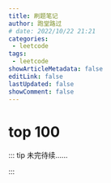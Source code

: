 ```yaml
---
title: 刷题笔记
author: 跑堂路过
# date: 2022/10/22 21:21
categories:
 - leetcode
tags:
 - leetcode
showArticleMetadata: false
editLink: false
lastUpdated: false
showComment: false
---
```


# top 100 

::: tip 未完待续......

:::
